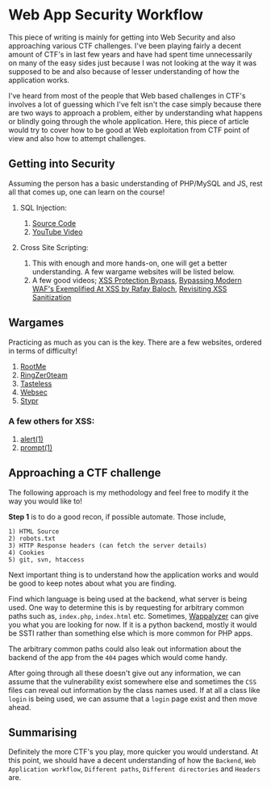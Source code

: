 # Web App Security Workflow #

This piece of writing is mainly for getting into Web Security and also approaching various CTF challenges. I've been playing fairly a decent amount of CTF's in last few years and have had spent time unnecessarily on many of the easy sides just because I was not looking at the way it was supposed to be and also because of lesser understanding of how the application works.

I've heard from most of the people that Web based challenges in CTF's involves a lot of guessing which I've felt isn't the case simply because there are two ways to approach a problem, either by understanding what happens or blindly going through the whole application. Here, this piece of article would try to cover how to be good at Web exploitation from CTF point of view and also how to attempt challenges.


## Getting into Security ##

Assuming the person has a basic understanding of PHP/MySQL and JS, rest all that comes up, one can learn on the course!

1) SQL Injection:
    1) [Source Code](https://github.com/Audi-1/sqli-labs)
    2) [YouTube Video](https://www.youtube.com/playlist?list=PLkiAz1NPnw8qEgzS7cgVMKavvOAdogsro)

2) Cross Site Scripting:
    1) This with enough and more hands-on, one will get a better understanding. A few wargame websites will be listed below.
    2) A few good videos; [XSS Protection Bypass](https://www.youtube.com/watch?v=TKn5qdti66c), [Bypassing Modern WAF's Exemplified At XSS by Rafay Baloch](https://www.youtube.com/watch?v=dWLpw-7_pa8), [Revisiting XSS Sanitization](https://www.youtube.com/watch?v=LLtOJNeMp7c)

## Wargames ##
Practicing as much as you can is the key. There are a few websites, ordered in terms of difficulty!

1) [RootMe](https://www.root-me.org/wargame?lang=en)
2) [RingZer0team](https://ringzer0team.com/)
3) [Tasteless](http://chall.tasteless.eu/)
4) [Websec](https://websec.fr/)
5) [Stypr](https://chall.stypr.com/)

### A few others for XSS: ###
1) [alert(1)](https://alf.nu/alert1)
2) [prompt(1)](http://prompt.ml/0)

## Approaching a CTF challenge ##
The following approach is my methodology and feel free to modify it the way you would like to!

__Step 1__ is to do a good recon, if possible automate. Those include,

    1) HTML Source
    2) robots.txt
    3) HTTP Response headers (can fetch the server details)
    4) Cookies
    5) git, svn, htaccess

Next important thing is to understand how the application works and would be good to keep notes about what you are finding.

Find which language is being used at the backend, what server is being used. One way to determine this is by requesting for arbitrary common paths such as, `index.php`, `index.html` etc. Sometimes, [Wappalyzer](https://chrome.google.com/webstore/detail/wappalyzer/gppongmhjkpfnbhagpmjfkannfbllamg?hl=en) can give you what you are looking for now. If it is a python backend, mostly it would be SSTI rather than something else which is more common for PHP apps.

The arbitrary common paths could also leak out information about the backend of the app from the `404` pages which would come handy.

After going through all these doesn't give out any information, we can assume that the vulnerability exist somewhere else and sometimes the `CSS` files can reveal out information by the class names used. If at all a class like `login` is being used, we can assume that a `login` page exist and then move ahead.

## Summarising ##

Definitely the more CTF's you play, more quicker you would understand. At this point, we should have a decent understanding of how the `Backend`, `Web Application workflow`, `Different paths`, `Different directories` and `Headers` are.  
